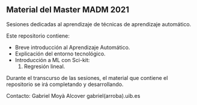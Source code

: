 Material del Master MADM 2021
------------------------
Sesiones dedicadas al aprendizaje de técnicas de aprendizaje automático.

Este repositorio contiene: 

* Breve introducción al Aprendizaje Automático.
* Explicación del entorno tecnológico.
* Introducción a ML con Sci-kit:
  1. Regresión lineal.



Durante el transcurso de las sesiones, el material que contiene el repositorio
se irá completando y desarrollando.

Contacto:
    Gabriel Moyà Alcover
    gabriel(arroba).uib.es


